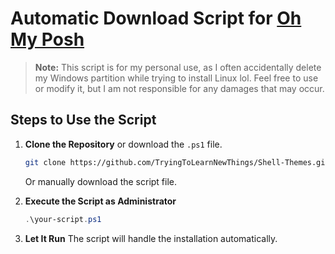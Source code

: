 # Automatic Download Script for [Oh My Posh](https://ohmyposh.dev/docs/)

> **Note:** This script is for my personal use, as I often accidentally delete my Windows partition while trying to install Linux lol. Feel free to use or modify it, but I am not responsible for any damages that may occur.

## Steps to Use the Script

1. **Clone the Repository** or download the `.ps1` file.
   ```sh
   git clone https://github.com/TryingToLearnNewThings/Shell-Themes.git
   ```
   Or manually download the script file.

2. **Execute the Script as Administrator**
   ```powershell
   .\your-script.ps1
   ```

3. **Let It Run**
   The script will handle the installation automatically.